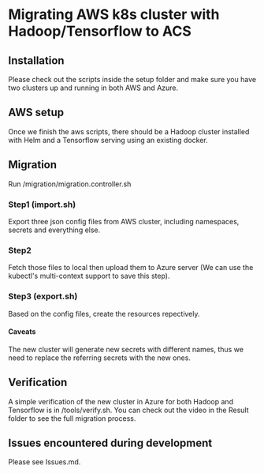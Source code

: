 # Migrating AWS k8s cluster with Hadoop/Tensorflow to ACS
## Installation
Please check out the scripts inside the setup folder and make sure you have two clusters up and running in both AWS and Azure.

## AWS setup
Once we finish the aws scripts, there should be a Hadoop cluster installed with Helm and a Tensorflow serving using an existing docker.

## Migration
Run /migration/migration.controller.sh

### Step1 (import.sh)
Export three json config files from AWS cluster, including namespaces, secrets and everything else.

### Step2 
Fetch those files to local then upload them to Azure server (We can use the kubectl's multi-context support to save this step).

### Step3 (export.sh)
Based on the config files, create the resources repectively.
#### Caveats
The new cluster will generate new secrets with different names, thus we need to replace the referring secrets with the new ones.

## Verification
A simple verification of the new cluster in Azure for both Hadoop and Tensorflow is in /tools/verify.sh. You can check out the video in the Result folder to see the full migration process.

## Issues encountered during development
Please see Issues.md.
